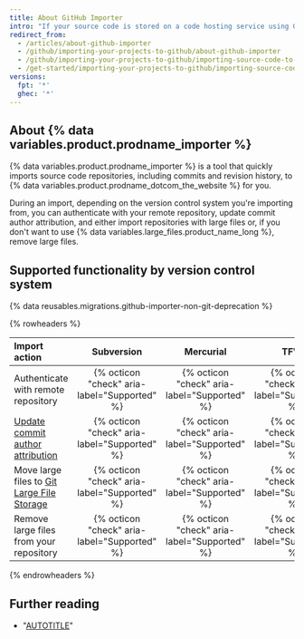 ```yaml
---
title: About GitHub Importer
intro: "If your source code is stored on a code hosting service using Git, Subversion, Mercurial, or Team Foundation Version Control (TFVC) and is accessible from the public internet, you can move the code to {% data variables.product.prodname_dotcom %} using {% data variables.product.prodname_importer %}."
redirect_from:
  - /articles/about-github-importer
  - /github/importing-your-projects-to-github/about-github-importer
  - /github/importing-your-projects-to-github/importing-source-code-to-github/about-github-importer
  - /get-started/importing-your-projects-to-github/importing-source-code-to-github/about-github-importer
versions:
  fpt: '*'
  ghec: '*'
---
```


## About {% data variables.product.prodname_importer %}

{% data variables.product.prodname_importer %} is a tool that quickly imports source code repositories, including commits and revision history, to {% data variables.product.prodname_dotcom_the_website %} for you.

During an import, depending on the version control system you're importing from, you can authenticate with your remote repository, update commit author attribution, and either import repositories with large files or, if you don't want to use {% data variables.large_files.product_name_long %}, remove large files.

## Supported functionality by version control system

{% data reusables.migrations.github-importer-non-git-deprecation %}

{% rowheaders %}

| Import action | Subversion | Mercurial | TFVC | Git |
|:--------------|:----------:|:---------:|:----------------------:|:---:|
| Authenticate with remote repository | {% octicon "check" aria-label="Supported" %}| {% octicon "check" aria-label="Supported" %} | {% octicon "check" aria-label="Supported" %} | {% octicon "check" aria-label="Supported" %} |
| [Update commit author attribution](/migrations/importing-source-code/using-github-importer/updating-commit-author-attribution-with-github-importer) | {% octicon "check" aria-label="Supported" %} | {% octicon "check" aria-label="Supported" %} | {% octicon "check" aria-label="Supported" %} | {% octicon "x" aria-label="Not supported" %} |
| Move large files to [Git Large File Storage](/repositories/working-with-files/managing-large-files/about-git-large-file-storage) | {% octicon "check" aria-label="Supported" %} | {% octicon "check" aria-label="Supported" %} | {% octicon "check" aria-label="Supported" %} | {% octicon "x" aria-label="Not supported" %} |
| Remove large files from your repository | {% octicon "check" aria-label="Supported" %} | {% octicon "check" aria-label="Supported" %} | {% octicon "check" aria-label="Supported" %} | {% octicon "x" aria-label="Not supported" %} |

{% endrowheaders %}

## Further reading

- "[AUTOTITLE](/migrations/importing-source-code/using-the-command-line-to-import-source-code/importing-an-external-git-repository-using-the-command-line)"
